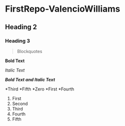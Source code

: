 # FirstRepo-ValencioWilliams
## Heading 2
### Heading 3
> Blockquotes

**Bold Text** 

*Italic Text*

**_Bold Text and Italic Text_**

*Third
*Fifth
*Zero
*First
*Fourth

1. First
2. Second
3. Third
4. Fourth
5. Fifth
